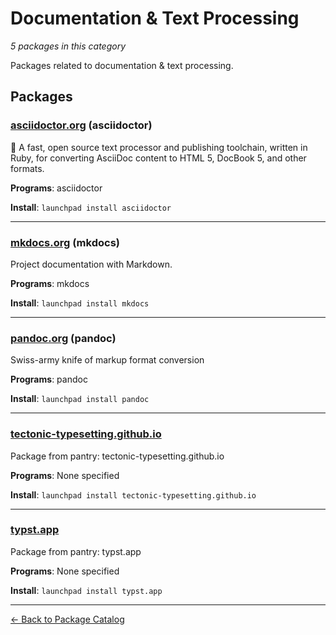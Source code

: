 # Documentation & Text Processing

*5 packages in this category*

Packages related to documentation & text processing.

## Packages

### [asciidoctor.org](../packages/asciidoctor.org/index.md) (asciidoctor)

:gem: A fast, open source text processor and publishing toolchain, written in Ruby, for converting AsciiDoc content to HTML 5, DocBook 5, and other formats.

**Programs**: asciidoctor

**Install**: `launchpad install asciidoctor`

---

### [mkdocs.org](../packages/mkdocs.org/index.md) (mkdocs)

Project documentation with Markdown.

**Programs**: mkdocs

**Install**: `launchpad install mkdocs`

---

### [pandoc.org](../packages/pandoc.org/index.md) (pandoc)

Swiss-army knife of markup format conversion

**Programs**: pandoc

**Install**: `launchpad install pandoc`

---

### [tectonic-typesetting.github.io](../packages/tectonic-typesetting.github.io/index.md)

Package from pantry: tectonic-typesetting.github.io

**Programs**: None specified

**Install**: `launchpad install tectonic-typesetting.github.io`

---

### [typst.app](../packages/typst.app/index.md)

Package from pantry: typst.app

**Programs**: None specified

**Install**: `launchpad install typst.app`

---

[← Back to Package Catalog](../package-catalog.md)
